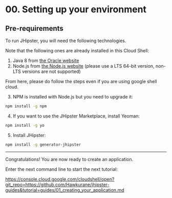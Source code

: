 # 00. Setting up your environment

## Pre-requirements

To run JHipster, you will need the following technologies.
  
Note that the following ones are already installed in this Cloud Shell:  
1. Java 8 from [the Oracle website](http://www.oracle.com/technetwork/java/javase/downloads/index.html)
2. Node.js from [the Node.js website](https://nodejs.org/) (please use a LTS 64-bit version, non-LTS versions are not supported)

From here, please do follow the steps even if you are using google shell cloud.


3. NPM is installed with Node.js but you need to upgrade it:

```bash
npm install -g npm
```

4. If you want to use the JHipster Marketplace, install Yeoman:

```bash
npm install -g yo
```

5. Install JHipster:

```bash
npm install -g generator-jhipster
```

---

<walkthrough-conclusion-trophy></walkthrough-conclusion-trophy>

Congratulations! You are now ready to create an application.

Enter the next command line to start the next tutorial:

https://console.cloud.google.com/cloudshell/open?git_repo=https://github.com/Hawkurane/jhipster-guides&tutorial=guides/01_creating_your_application.md